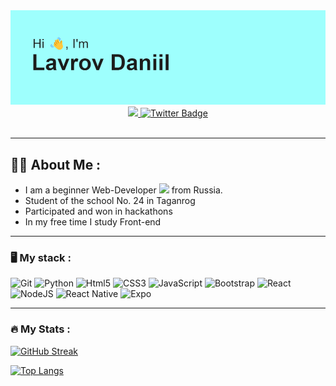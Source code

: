 <img src="headder.png" alt="banner">

<div id="badges" align="center">
  <a href="https://vk.com/tot_malysh">
    <img src="https://img.shields.io/badge/Vkontakte-blue?logo=VK&logoColor=white&style=for-the-badge"/>
  </a>
  <a href="https://t.me/Lavdadi">
    <img src="https://img.shields.io/badge/Telegram-blue?style=for-the-badge&logo=telegram&logoColor=white" alt="Twitter Badge"/>
  </a>
</div>

<div id="viers" align="right">
  <img src="https://komarev.com/ghpvc/?username=LavDaDi&style=flat-circle&color=red" alt=""/>
</div>

---

## :man_technologist: About Me :

- I am a beginner Web-Developer <img src="https://user-images.githubusercontent.com/74038190/212284145-bf2c01a8-c448-4f1a-b911-996024c84606.gif" width="26"> from Russia.
- Student of the school No. 24 in Taganrog
- Participated and won in hackathons
- In my free time I study Front-end

---

### :desktop_computer: My stack :

![Git](https://img.shields.io/badge/git-%23F05033.svg?style=for-the-badge&logo=git&logoColor=white)
![Python](https://img.shields.io/badge/python-3670A0?style=for-the-badge&logo=python&logoColor=ffdd54)
![Html5](https://img.shields.io/badge/html5-%23E34F26.svg?style=for-the-badge&logo=html5&logoColor=white)
![CSS3](https://img.shields.io/badge/css3-%231572B6.svg?style=for-the-badge&logo=css3&logoColor=white)
![JavaScript](https://img.shields.io/badge/javascript-%23323330.svg?style=for-the-badge&logo=javascript&logoColor=%23F7DF1E)
![Bootstrap](https://img.shields.io/badge/bootstrap-%238511FA.svg?style=for-the-badge&logo=bootstrap&logoColor=white)
![React](https://img.shields.io/badge/react-%2320232a.svg?style=for-the-badge&logo=react&logoColor=%2361DAFB)
![NodeJS](https://img.shields.io/badge/node.js-6DA55F?style=for-the-badge&logo=node.js&logoColor=white)
![React Native](https://img.shields.io/badge/react_native-%2320232a.svg?style=for-the-badge&logo=react&logoColor=%2361DAFB)
![Expo](https://img.shields.io/badge/expo-1C1E24?style=for-the-badge&logo=expo&logoColor=#D04A37)

---

### :fire: My Stats :

[![GitHub Streak](https://streak-stats.demolab.com?user=LavDaDi&theme=dark&border_radius=10)](https://git.io/streak-stats)

[![Top Langs](https://github-readme-stats.vercel.app/api/top-langs/?username=LavDaDi&layout=compact&theme=vision-friendly-dark)](https://github.com/anuraghazra/github-readme-stats)

